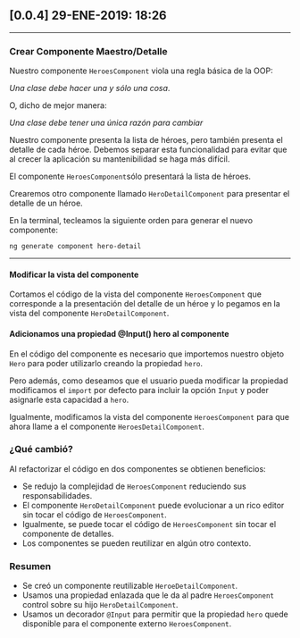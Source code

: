 ## [0.0.4] 29-ENE-2019: 18:26

----

### Crear Componente Maestro/Detalle
Nuestro componente `HeroesComponent` viola una regla básica de la OOP: 

*Una clase debe hacer una y sólo una cosa*.

O, dicho de mejor manera:

*Una clase debe tener una única razón para cambiar*

Nuestro componente presenta la lista de héroes, pero también presenta el detalle de cada héroe. Debemos separar esta funcionalidad para evitar que al crecer la aplicación su mantenibilidad se haga más difícil.

El componente `HeroesComponent`sólo presentará la lista de héroes.

Crearemos otro componente llamado `HeroDetailComponent` para presentar el detalle de un héroe.

En la terminal, tecleamos la siguiente orden para generar el nuevo componente:

`ng generate component hero-detail`

----
#### Modificar la vista del componente
Cortamos el código de la vista del componente `HeroesComponent` que corresponde a la presentación del detalle de un héroe y lo pegamos en la vista del componente `HeroDetailComponent`.

#### Adicionamos una propiedad @Input() hero al componente
En el código del componente es necesario que importemos nuestro objeto `Hero` para poder utilizarlo creando la propiedad `hero`.

Pero además, como deseamos que el usuario pueda modificar la propiedad modificamos el `import` por defecto para incluir la opción `Input` y poder asignarle esta capacidad a `hero`.

Igualmente, modificamos la vista del componente `HeroesComponent` para que ahora llame a el componente `HeroesDetailComponent`.

### ¿Qué cambió?
Al refactorizar el código en dos componentes se obtienen beneficios:

* Se redujo la complejidad de `HeroesComponent` reduciendo sus responsabilidades.
* El componente `HeroDetailComponent` puede evolucionar a un rico editor sin tocar el código de `HeroesComponent`.
* Igualmente, se puede tocar el código de `HeroesComponent` sin tocar el componente de detalles.
* Los componentes se pueden reutilizar en algún otro contexto.

### Resumen
* Se creó un componente reutilizable `HeroeDetailComponent`.
* Usamos una propiedad enlazada que le da al padre `HeroesComponent` control sobre su hijo `HeroDetailComponent`.
* Usamos un decorador `@Input` para permitir que la propiedad `hero` quede disponible para el componente externo `HeroesComponent`.

